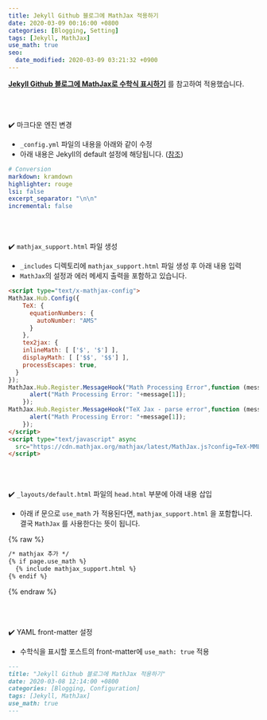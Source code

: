```yaml
---
title: Jekyll Github 블로그에 MathJax 적용하기
date: 2020-03-09 00:16:00 +0800
categories: [Blogging, Setting]
tags: [Jekyll, MathJax]
use_math: true
seo:
  date_modified: 2020-03-09 03:21:32 +0900
---
```








 [**Jekyll Github 블로그에 MathJax로 수학식 표시하기**](https://mkkim85.github.io/blog-apply-mathjax-to-jekyll-and-github-pages/) 를 참고하여 적용했습니다.

<br/>

<br/>

✔️ 마크다운 엔진 변경

- `_config.yml` 파일의 내용을 아래와 같이 수정
- 아래 내용은 Jekyll의 default 설정에 해당됩니다. ([참조](https://jekyllrb.com/docs/configuration/default/))


```yml
# Conversion
markdown: kramdown
highlighter: rouge
lsi: false
excerpt_separator: "\n\n"
incremental: false
```

<br/>

<br/>

✔️ `mathjax_support.html` 파일 생성

- `_includes` 디렉토리에 `mathjax_support.html` 파일 생성 후 아래 내용 입력
- `MathJax`의 설정과 에러 메세지 출력을 포함하고 있습니다.

```html
<script type="text/x-mathjax-config">
MathJax.Hub.Config({
    TeX: {
      equationNumbers: {
        autoNumber: "AMS"
      }
    },
    tex2jax: {
    inlineMath: [ ['$', '$'] ],
    displayMath: [ ['$$', '$$'] ],
    processEscapes: true,
  }
});
MathJax.Hub.Register.MessageHook("Math Processing Error",function (message) {
	  alert("Math Processing Error: "+message[1]);
	});
MathJax.Hub.Register.MessageHook("TeX Jax - parse error",function (message) {
	  alert("Math Processing Error: "+message[1]);
	});
</script>
<script type="text/javascript" async
  src="https://cdn.mathjax.org/mathjax/latest/MathJax.js?config=TeX-MML-AM_CHTML">
</script>
```
<br/>

<br/>

✔️ `_layouts/default.html` 파일의 `head.html` 부분에 아래 내용 삽입

- 아래 if 문으로 `use_math` 가 적용된다면, `mathjax_support.html` 을 포함합니다. 결국 `MathJax` 를 사용한다는 뜻이 됩니다.

{% raw %}
```html
/* mathjax 추가 */
{% if page.use_math %}
  {% include mathjax_support.html %}
{% endif %}
```
{% endraw %}

<br/>

<br/>

✔️ YAML front-matter 설정

- 수학식을 표시할 포스트의 front-matter에 `use_math: true` 적용

```markdown
---
title: "Jekyll Github 블로그에 MathJax 적용하기"
date: 2020-03-08 12:14:00 +0800
categories: [Blogging, Configuration]
tags: [Jekyll, MathJax]
use_math: true
---
```

<br/>


